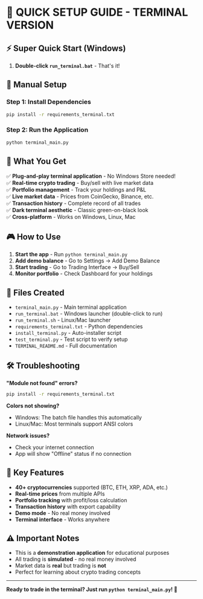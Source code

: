 # 🚀 QUICK SETUP GUIDE - TERMINAL VERSION

## ⚡ Super Quick Start (Windows)

1. **Double-click `run_terminal.bat`** - That's it!

## 🔧 Manual Setup

### Step 1: Install Dependencies
```bash
pip install -r requirements_terminal.txt
```

### Step 2: Run the Application
```bash
python terminal_main.py
```

## 🎯 What You Get

✅ **Plug-and-play terminal application** - No Windows Store needed!  
✅ **Real-time crypto trading** - Buy/sell with live market data  
✅ **Portfolio management** - Track your holdings and P&L  
✅ **Live market data** - Prices from CoinGecko, Binance, etc.  
✅ **Transaction history** - Complete record of all trades  
✅ **Dark terminal aesthetic** - Classic green-on-black look  
✅ **Cross-platform** - Works on Windows, Linux, Mac  

## 🎮 How to Use

1. **Start the app** - Run `python terminal_main.py`
2. **Add demo balance** - Go to Settings → Add Demo Balance
3. **Start trading** - Go to Trading Interface → Buy/Sell
4. **Monitor portfolio** - Check Dashboard for your holdings

## 📁 Files Created

- `terminal_main.py` - Main terminal application
- `run_terminal.bat` - Windows launcher (double-click to run)
- `run_terminal.sh` - Linux/Mac launcher
- `requirements_terminal.txt` - Python dependencies
- `install_terminal.py` - Auto-installer script
- `test_terminal.py` - Test script to verify setup
- `TERMINAL_README.md` - Full documentation

## 🛠️ Troubleshooting

**"Module not found" errors?**
```bash
pip install -r requirements_terminal.txt
```

**Colors not showing?**
- Windows: The batch file handles this automatically
- Linux/Mac: Most terminals support ANSI colors

**Network issues?**
- Check your internet connection
- App will show "Offline" status if no connection

## 🎯 Key Features

- **40+ cryptocurrencies** supported (BTC, ETH, XRP, ADA, etc.)
- **Real-time prices** from multiple APIs
- **Portfolio tracking** with profit/loss calculation
- **Transaction history** with export capability
- **Demo mode** - No real money involved
- **Terminal interface** - Works anywhere

## ⚠️ Important Notes

- This is a **demonstration application** for educational purposes
- All trading is **simulated** - no real money involved
- Market data is **real** but trading is **not**
- Perfect for learning about crypto trading concepts

---

**Ready to trade in the terminal? Just run `python terminal_main.py`! 🚀** 